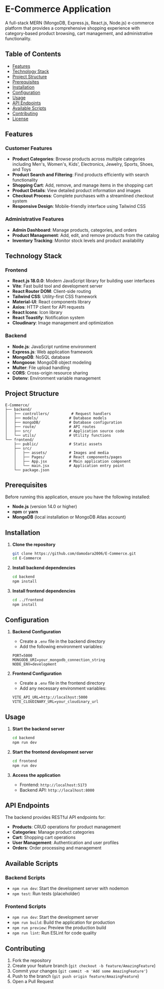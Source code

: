 # E-Commerce Application

A full-stack MERN (MongoDB, Express.js, React.js, Node.js) e-commerce platform that provides a comprehensive shopping experience with category-based product browsing, cart management, and administrative functionality.

## Table of Contents

- [Features](#features)
- [Technology Stack](#technology-stack)
- [Project Structure](#project-structure)
- [Prerequisites](#prerequisites)
- [Installation](#installation)
- [Configuration](#configuration)
- [Usage](#usage)
- [API Endpoints](#api-endpoints)
- [Available Scripts](#available-scripts)
- [Contributing](#contributing)
- [License](#license)

## Features

### Customer Features
- **Product Categories**: Browse products across multiple categories including Men's, Women's, Kids', Electronics, Jewelry, Sports, Shoes, and Toys
- **Product Search and Filtering**: Find products efficiently with search functionality
- **Shopping Cart**: Add, remove, and manage items in the shopping cart
- **Product Details**: View detailed product information and images
- **Checkout Process**: Complete purchases with a streamlined checkout system
- **Responsive Design**: Mobile-friendly interface using Tailwind CSS

### Administrative Features
- **Admin Dashboard**: Manage products, categories, and orders
- **Product Management**: Add, edit, and remove products from the catalog
- **Inventory Tracking**: Monitor stock levels and product availability

## Technology Stack

### Frontend
- **React.js 18.0.0**: Modern JavaScript library for building user interfaces
- **Vite**: Fast build tool and development server
- **React Router DOM**: Client-side routing
- **Tailwind CSS**: Utility-first CSS framework
- **Material-UI**: React components library
- **Axios**: HTTP client for API requests
- **React Icons**: Icon library
- **React Toastify**: Notification system
- **Cloudinary**: Image management and optimization

### Backend
- **Node.js**: JavaScript runtime environment
- **Express.js**: Web application framework
- **MongoDB**: NoSQL database
- **Mongoose**: MongoDB object modeling
- **Multer**: File upload handling
- **CORS**: Cross-origin resource sharing
- **Dotenv**: Environment variable management

## Project Structure

```
E-Commerce/
├── backend/
│   ├── controllers/          # Request handlers
│   ├── models/              # Database models
│   ├── mongoDB/             # Database configuration
│   ├── route/               # API routes
│   ├── src/                 # Application source code
│   └── utils/               # Utility functions
└── frontend/
    ├── public/              # Static assets
    ├── src/
    │   ├── assets/          # Images and media
    │   ├── Pages/           # React components/pages
    │   ├── App.jsx          # Main application component
    │   └── main.jsx         # Application entry point
    └── package.json
```

## Prerequisites

Before running this application, ensure you have the following installed:

- **Node.js** (version 14.0 or higher)
- **npm** or **yarn**
- **MongoDB** (local installation or MongoDB Atlas account)

## Installation

1. **Clone the repository**
   ```bash
   git clone https://github.com/damodara2006/E-Commerce.git
   cd E-Commerce
   ```

2. **Install backend dependencies**
   ```bash
   cd backend
   npm install
   ```

3. **Install frontend dependencies**
   ```bash
   cd ../frontend
   npm install
   ```

## Configuration

1. **Backend Configuration**
   - Create a `.env` file in the backend directory
   - Add the following environment variables:
   ```env
   PORT=5000
   MONGODB_URI=your_mongodb_connection_string
   NODE_ENV=development
   ```

2. **Frontend Configuration**
   - Create a `.env` file in the frontend directory
   - Add any necessary environment variables:
   ```env
   VITE_API_URL=http://localhost:5000
   VITE_CLOUDINARY_URL=your_cloudinary_url
   ```

## Usage

1. **Start the backend server**
   ```bash
   cd backend
   npm run dev
   ```

2. **Start the frontend development server**
   ```bash
   cd frontend
   npm run dev
   ```

3. **Access the application**
   - Frontend: `http://localhost:5173`
   - Backend API: `http://localhost:8000`

## API Endpoints

The backend provides RESTful API endpoints for:

- **Products**: CRUD operations for product management
- **Categories**: Manage product categories
- **Cart**: Shopping cart operations
- **User Management**: Authentication and user profiles
- **Orders**: Order processing and management

## Available Scripts

### Backend Scripts
- `npm run dev`: Start the development server with nodemon
- `npm test`: Run tests (placeholder)

### Frontend Scripts
- `npm run dev`: Start the development server
- `npm run build`: Build the application for production
- `npm run preview`: Preview the production build
- `npm run lint`: Run ESLint for code quality

## Contributing

1. Fork the repository
2. Create your feature branch (`git checkout -b feature/AmazingFeature`)
3. Commit your changes (`git commit -m 'Add some AmazingFeature'`)
4. Push to the branch (`git push origin feature/AmazingFeature`)
5. Open a Pull Request
